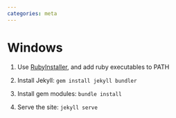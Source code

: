 ```yaml
---
categories: meta
---
```


# Windows

1. Use [RubyInstaller](https://rubyinstaller.org/), and add ruby executables to PATH

2. Install Jekyll: `gem install jekyll bundler`

3. Install gem modules: `bundle install`

4. Serve the site: `jekyll serve`